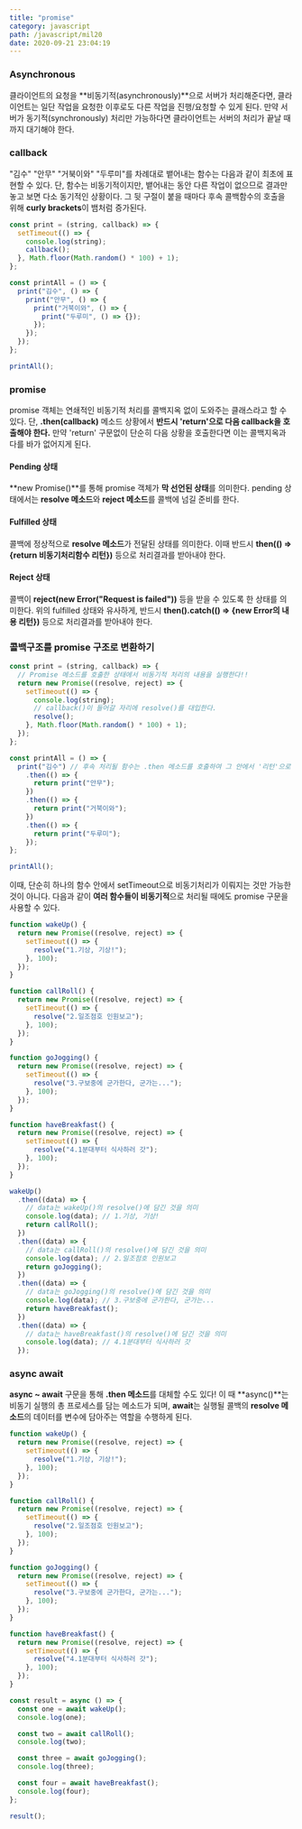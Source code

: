 ```yaml
---
title: "promise"
category: javascript
path: /javascript/mil20
date: 2020-09-21 23:04:19
---
```


### Asynchronous

클라이언트의 요청을 **비동기적(asynchronously)**으로 서버가 처리해준다면, 클라이언트는 일단 작업을 요청한 이후로도 다른 작업을 진행/요청할 수 있게 된다. 만약 서버가 동기적(synchronously) 처리만 가능하다면 클라이언트는 서버의 처리가 끝날 때까지 대기해야 한다.

### callback

"김수" "안무" "거북이와" "두루미"를 차례대로 뱉어내는 함수는 다음과 같이 최초에 표현할 수 있다. 단, 함수는 비동기적이지만, 뱉어내는 동안 다른 작업이 없으므로 결과만 놓고 보면 다소 동기적인 상황이다. 그 뒷 구절이 붙을 때마다 후속 콜백함수의 호출을 위해 **curly brackets**이 뱀처럼 증가된다.

```jsx
const print = (string, callback) => {
  setTimeout(() => {
    console.log(string);
    callback();
  }, Math.floor(Math.random() * 100) + 1);
};

const printAll = () => {
  print("김수", () => {
    print("안무", () => {
      print("거북이와", () => {
        print("두루미", () => {});
      });
    });
  });
};

printAll();
```

### promise

promise 객체는 연쇄적인 비동기적 처리를 콜백지옥 없이 도와주는 클래스라고 할 수 있다. 단, **.then(callback)** 메소드 상황에서 **반드시 'return'으로 다음 callback을 호출해야 한다.** 만약 'return' 구문없이 단순히 다음 상황을 호출한다면 이는 콜백지옥과 다를 바가 없어지게 된다.

#### Pending 상태

**new Promise()**를 통해 promise 객체가 **막 선언된 상태**를 의미한다. pending 상태에서는 **resolve 메소드**와 **reject 메소드**를 콜백에 넘길 준비를 한다.

#### Fulfilled 상태

콜백에 정상적으로 **resolve 메소드**가 전달된 상태를 의미한다. 이때 반드시 **then(() => {return 비동기처리함수 리턴})** 등으로 처리결과를 받아내야 한다.

#### Reject 상태

콜백이 **reject(new Error("Request is failed"))** 등을 받을 수 있도록 한 상태를 의미한다. 위의 fulfilled 상태와 유사하게, 반드시 **then().catch(() ⇒ {new Error의 내용 리턴})** 등으로 처리결과를 받아내야 한다.

### 콜백구조를 promise 구조로 변환하기

```jsx
const print = (string, callback) => {
  // Promise 메소드를 호출한 상태에서 비동기적 처리의 내용을 실행한다!!
  return new Promise((resolve, reject) => {
    setTimeout(() => {
      console.log(string);
      // callback()이 들어갈 자리에 resolve()를 대입한다.
      resolve();
    }, Math.floor(Math.random() * 100) + 1);
  });
};

const printAll = () => {
  print("김수") // 후속 처리될 함수는 .then 메소드를 호출하여 그 안에서 '리턴'으로 처리한다!!
    .then(() => {
      return print("안무");
    })
    .then(() => {
      return print("거북이와");
    })
    .then(() => {
      return print("두루미");
    });
};

printAll();
```

이때, 단순히 하나의 함수 안에서 setTimeout으로 비동기처리가 이뤄지는 것만 가능한 것이 아니다. 다음과 같이 **여러 함수들이 비동기적**으로 처리될 때에도 promise 구문을 사용할 수 있다.

```jsx
function wakeUp() {
  return new Promise((resolve, reject) => {
    setTimeout(() => {
      resolve("1.기상, 기상!");
    }, 100);
  });
}

function callRoll() {
  return new Promise((resolve, reject) => {
    setTimeout(() => {
      resolve("2.일조점호 인원보고");
    }, 100);
  });
}

function goJogging() {
  return new Promise((resolve, reject) => {
    setTimeout(() => {
      resolve("3.구보중에 군가한다, 군가는...");
    }, 100);
  });
}

function haveBreakfast() {
  return new Promise((resolve, reject) => {
    setTimeout(() => {
      resolve("4.1분대부터 식사하러 갓");
    }, 100);
  });
}

wakeUp()
  .then((data) => {
    // data는 wakeUp()의 resolve()에 담긴 것을 의미
    console.log(data); // 1.기상, 기상!
    return callRoll();
  })
  .then((data) => {
    // data는 callRoll()의 resolve()에 담긴 것을 의미
    console.log(data); // 2.일조점호 인원보고
    return goJogging();
  })
  .then((data) => {
    // data는 goJogging()의 resolve()에 담긴 것을 의미
    console.log(data); // 3.구보중에 군가한다, 군가는...
    return haveBreakfast();
  })
  .then((data) => {
    // data는 haveBreakfast()의 resolve()에 담긴 것을 의미
    console.log(data); // 4.1분대부터 식사하러 갓
  });
```

### async await

**async ~ await** 구문을 통해 **.then 메소드**를 대체할 수도 있다! 이 때 **async()**는 비동기 실행의 총 프로세스를 담는 메소드가 되며, **await**는 실행될 콜백의 **resolve 메소드**의 데이터를 변수에 담아주는 역할을 수행하게 된다.

```jsx
function wakeUp() {
  return new Promise((resolve, reject) => {
    setTimeout(() => {
      resolve("1.기상, 기상!");
    }, 100);
  });
}

function callRoll() {
  return new Promise((resolve, reject) => {
    setTimeout(() => {
      resolve("2.일조점호 인원보고");
    }, 100);
  });
}

function goJogging() {
  return new Promise((resolve, reject) => {
    setTimeout(() => {
      resolve("3.구보중에 군가한다, 군가는...");
    }, 100);
  });
}

function haveBreakfast() {
  return new Promise((resolve, reject) => {
    setTimeout(() => {
      resolve("4.1분대부터 식사하러 갓");
    }, 100);
  });
}

const result = async () => {
  const one = await wakeUp();
  console.log(one);

  const two = await callRoll();
  console.log(two);

  const three = await goJogging();
  console.log(three);

  const four = await haveBreakfast();
  console.log(four);
};

result();
```
